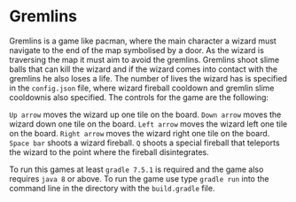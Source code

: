 # Gremlins

Gremlins is a game like pacman, where the main character a wizard must navigate to the end of the map symbolised by a door. As the wizard is traversing the map it must aim to avoid the gremlins. Gremlins shoot slime balls that can kill the wizard and if the wizard comes into contact with the gremlins he also loses a life. The number of lives the wizard has is specified in the `config.json` file, where wizard fireball cooldown and gremlin slime cooldownis also specified.
The controls for the game are the following:

`Up arrow` moves the wizard up one tile on the board.
`Down arrow` moves the wizard down one tile on the board.
`Left arrow` moves the wizard left one tile on the board.
`Right arrow` moves the wizard right one tile on the board.
`Space bar` shoots a wizard fireball.
`Q` shoots a special fireball that teleports the wizard to the point where the fireball disintegrates.

To run this games at least `gradle 7.5.1` is required and the game also requires `java 8` or above. To run the game use type `gradle run` into the command line in the directory with the `build.gradle` file.
